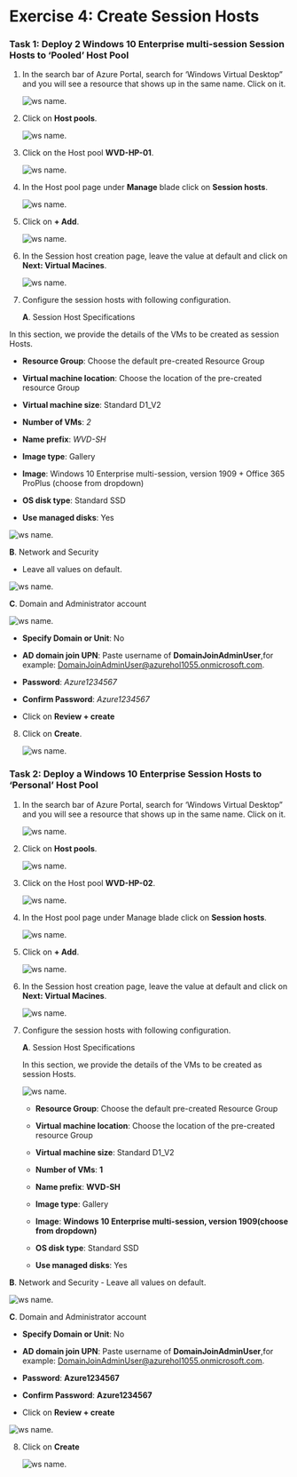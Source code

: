 # Exercise 4: Create Session Hosts

### **Task 1: Deploy 2 Windows 10 Enterprise multi-session Session Hosts to ‘Pooled’ Host Pool**

1. In the search bar of Azure Portal, search for ‘Windows Virtual Desktop” and you will see a resource that shows up in the same name. Click on it.

   ![ws name.](media/53.png)
     
2. Click on **Host pools**.

   ![ws name.](media/54.png)
     
3. Click on the Host pool **WVD-HP-01**.

   ![ws name.](media/55.png)
     
4. In the Host pool page under **Manage** blade click on **Session hosts**.

   ![ws name.](media/56.png)
     
5. Click on **+ Add**.

   ![ws name.](media/57.png)
    
6. In the Session host creation page, leave the value at default and click on **Next: Virtual Macines**.

   ![ws name.](media/58.png)
  
7. Configure the session hosts with following configuration.

   **A**. Session Host Specifications

In this section, we provide the details of the VMs to be created as session Hosts.    

   - **Resource Group**: Choose the default pre-created Resource Group

   - **Virtual machine location**: Choose the location of the pre-created resource Group

   - **Virtual machine size**: Standard D1_V2 

   - **Number of VMs**: *2*
   
   - **Name prefix**: *WVD-SH* 

   - **Image type**: Gallery 

   - **Image**: Windows 10 Enterprise multi-session, version 1909 + Office 365 ProPlus (choose from dropdown) 

   - **OS disk type**: Standard SSD 

   - **Use managed disks**: Yes 
   
   ![ws name.](media/59.png)
   
  **B**. Network and Security 
   - Leave all values on default.
 
   ![ws name.](media/60.png)
 
 **C**. Domain and Administrator account 

  ![ws name.](media/61.png)
 
   - **Specify Domain or Unit**: No 

   - **AD domain join UPN**: Paste username of **DomainJoinAdminUser**,for example: DomainJoinAdminUser@azurehol1055.onmicrosoft.com.

   - **Password**: *Azure1234567*

   - **Confirm Password**: *Azure1234567*
   
   - Click on **Review + create**

8. Click on **Create**.

   ![ws name.](media/62.png)
  
### **Task 2: Deploy a Windows 10 Enterprise Session Hosts to ‘Personal’ Host Pool**

1. In the search bar of Azure Portal, search for ‘Windows Virtual Desktop” and you will see a resource that shows up in the same name. Click on it.

   ![ws name.](media/63.png)
  
2. Click on **Host pools**.

   ![ws name.](media/64.png)
   
3. Click on the Host pool **WVD-HP-02**.

   ![ws name.](media/65.png)
  
4. In the Host pool page under Manage blade click on **Session hosts**.

   ![ws name.](media/66.png)
  
5. Click on **+ Add**.

   ![ws name.](media/67.png)
  
6. In the Session host creation page, leave the value at default and click on **Next: Virtual Macines**.

   ![ws name.](media/68.png)
 
7. Configure the session hosts with following configuration.

   **A**. Session Host Specifications

   In this section, we provide the details of the VMs to be created as session Hosts. 
   
   ![ws name.](media/69.png)

   - **Resource Group**: Choose the default pre-created Resource Group

   - **Virtual machine location**: Choose the location of the pre-created resource Group

   - **Virtual machine size**: Standard D1_V2 

   - **Number of VMs**: **1** 
   
   - **Name prefix**: **WVD-SH**

   - **Image type**: Gallery 

   - **Image**: **Windows 10 Enterprise multi-session, version 1909(choose from dropdown)** 

   - **OS disk type**: Standard SSD 

   - **Use managed disks**: Yes 

  **B**. Network and Security 
    - Leave all values on default.
 
   ![ws name.](media/70.png)
 
 **C**. Domain and Administrator account 

   - **Specify Domain or Unit**: No 

   - **AD domain join UPN**: Paste username of **DomainJoinAdminUser**,for example: DomainJoinAdminUser@azurehol1055.onmicrosoft.com.

   - **Password**: **Azure1234567**

   - **Confirm Password**: **Azure1234567**
   
   - Click on **Review + create**
    
  ![ws name.](media/71.png)
  
8. Click on **Create**

   ![ws name.](media/72.png)
